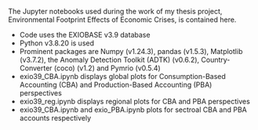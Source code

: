 The Jupyter notebooks used during the work of my thesis project, Environmental Footprint Effects of Economic Crises, is contained here.

- Code uses the EXIOBASE v3.9 database
- Python v3.8.20 is used
- Prominent packages are Numpy (v1.24.3), pandas (v1.5.3), Matplotlib (v3.7.2), the Anomaly Detection Toolkit (ADTK) (v0.6.2), Country-Converter (coco) (v1.2) and Pymrio (v0.5.4)
- exio39_CBA.ipynb displays global plots for Consumption-Based Accounting (CBA) and Production-Based Accounting (PBA) perspectives
- exio39_reg.ipynb displays regional plots for CBA and PBA perspectives
- exio39_CBA.ipynb and exio_PBA.ipynb plots for sectroal CBA and PBA accounts respectively
